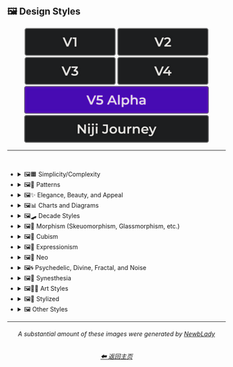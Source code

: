 <h2>🖼 Design Styles</h2>

<div align="center">

[<img src="/Images/Repo_Parts/Buttons/Version_Buttons/button_version_V1_inactive.webp?raw=true" alt="MidJourney V1" height="64" />](/Pages/MJ_V1/Style_Pages/Sphere/Design_Styles.md)
[<img src="/Images/Repo_Parts/Buttons/Version_Buttons/button_version_V2_inactive.webp?raw=true" alt="MidJourney V2" height="64" />](/Pages/MJ_V2/Style_Pages/Sphere/Design_Styles.md)
[<img src="/Images/Repo_Parts/Buttons/Version_Buttons/button_version_V3_inactive.webp?raw=true" alt="MidJourney V3" height="64" />](/Pages/MJ_V3/Style_Pages/Just_The_Style/Design_Styles.md)
[<img src="/Images/Repo_Parts/Buttons/Version_Buttons/button_version_V4_inactive.webp?raw=true" alt="MidJourney V4" height="64" />](/Pages/MJ_V4/Style_Pages/Just_The_Style/Design_Styles.md)
<br>
[<img src="/Images/Repo_Parts/Buttons/Version_Buttons/button_version_V5_Alpha_active_half.webp?raw=true" alt="MidJourney V5" height="64" />](/Pages/MJ_V5/Style_Pages/Just_The_Style/Design_Styles.md)
[<img src="/Images/Repo_Parts/Buttons/Version_Buttons/button_version_niji_inactive_half.webp?raw=true" alt="Niji Journey" height="64" />](/Pages/Niji_Journey/Style_Pages/Design_Styles.md)


</div>

<hr>
<br>


- <details><summary>🖼🟧 Simplicity/Complexity</summary><p><div align="center">

	| Simple | Simplicity | Basic |
	| :-: | :-: | :-: |
	| <img src="/Images/MJ_V5/V5_Alpha_1/Midjourney_Styles/Simple.webp?raw=true" width="256" /> | <img src="/Images/MJ_V5/V5_Alpha_1/Midjourney_Styles/Simplicity.webp?raw=true" width="256" /> | <img src="/Images/MJ_V5/V5_Alpha_1/Midjourney_Styles/Basic.webp?raw=true" width="256" /> |
	
	<br>
	
	| Details | Detailed | Hyperdetailed |
	| :-: | :-: | :-: |
	| <img src="/Images/MJ_V5/V5_Alpha_1/Midjourney_Styles/Details.webp?raw=true" width="256" /> | <img src="/Images/MJ_V5/V5_Alpha_1/Midjourney_Styles/Detailed.webp?raw=true" width="256" /> | <img src="/Images/MJ_V5/V5_Alpha_1/Midjourney_Styles/Hyperdetailed.webp?raw=true" width="256" /> |

	<br>

	| Ornate |
	| :-: |
	| <img src="/Images/MJ_V5/V5_Alpha_1/Midjourney_Styles/Ornate.webp?raw=true" width="256" /> |
	
	<br>

	| Complex | Complexity | Multiplex |
	| :-: | :-: | :-: |
	| <img src="/Images/MJ_V5/V5_Alpha_1/Midjourney_Styles/Complex.webp?raw=true" width="256" /> | <img src="/Images/MJ_V5/V5_Alpha_1/Midjourney_Styles/Complexity.webp?raw=true" width="256" /> | <img src="/Images/MJ_V5/V5_Alpha_1/Midjourney_Styles/Multiplex.webp?raw=true" width="256" /> |
	
	<br>

	| Kolmogorov Complexity | Cluttered | Greeble |
    | :-: | :-: | :-: |
    | <img src="/Images/MJ_V5/V5_Alpha_1/Midjourney_Styles/Kolmogorov_Complexity.webp?raw=true" width="256" /> | <img src="/Images/MJ_V5/V5_Alpha_1/Midjourney_Styles/Cluttered.webp?raw=true" width="256" /> | <img src="/Images/MJ_V5/V5_Alpha_1/Midjourney_Styles/Greeble.webp?raw=true" width="256" /> |

    <br>

	| Chaotic | Confusing | Incoherent |
	| :-: | :-: | :-: |
	| <img src="/Images/MJ_V5/V5_Alpha_1/Midjourney_Styles/Chaotic.webp?raw=true" width="256" /> | <img src="/Images/MJ_V5/V5_Alpha_1/Midjourney_Styles/Confusing.webp?raw=true" width="256" /> | <img src="/Images/MJ_V5/V5_Alpha_1/Midjourney_Styles/Incoherent.webp?raw=true" width="256" /> |
	
	<br>

	| Intricate | Surface Detail | Intricate Surface Detail |
	| :-: | :-: | :-: |
	| <img src="/Images/MJ_V5/V5_Alpha_1/Midjourney_Styles/Intricate.webp?raw=true" width="256" /> | <img src="/Images/MJ_V5/V5_Alpha_1/Midjourney_Styles/Surface_Detail.webp?raw=true" width="256" /> | <img src="/Images/MJ_V5/V5_Alpha_1/Midjourney_Styles/Intricate_Surface_Detail.webp?raw=true" width="256" /> |
	
	<br>
	
	| Minimalist | Maximalist | Intricate Maximalism |
	| :-: | :-: | :-: |
	| <img src="/Images/MJ_V5/V5_Alpha_1/Midjourney_Styles/Minimalist.webp?raw=true" width="256" /> | <img src="/Images/MJ_V5/V5_Alpha_1/Midjourney_Styles/Maximalist.webp?raw=true" width="256" /> | <img src="/Images/MJ_V5/V5_Alpha_1/Midjourney_Styles/Intricate_Maximalism.webp?raw=true" width="256" /> |

	<br>
	
	| Flat | Flat Design | Ukiyo-e Flat Design |
	| :-: | :-: | :-: |
	| <img src="/Images/MJ_V5/V5_Alpha_1/Midjourney_Styles/Flat.webp?raw=true" width="256" /> | <img src="/Images/MJ_V5/V5_Alpha_1/Midjourney_Styles/Flat_Design.webp?raw=true" width="256" /> | <img src="/Images/MJ_V5/V5_Alpha_1/Midjourney_Styles/Ukiyo-e_Flat_Design.webp?raw=true" width="256" /> |

	<br>
	
	| Isotype |
	| :-: |
	| <img src="/Images/MJ_V5/V5_Alpha_1/Midjourney_Styles/Isotype.webp?raw=true" width="256" /> |

	<br>
	
	| Flat Shading |
	| :-: |
	| <img src="/Images/MJ_V5/V5_Alpha_1/Midjourney_Styles/Flat_Shading.webp?raw=true" width="256" /> |
	
  </div></p></details>
	
	
	
- <details><summary>🖼🎨 Patterns</summary><p><div align="center">
	
	| Patterns | Polka Dot | Pinstripe |
	| :-: | :-: | :-: |
	| <img src="/Images/MJ_V5/V5_Alpha_1/Midjourney_Styles/Patterns.webp?raw=true" width="256" /> | <img src="/Images/MJ_V5/V5_Alpha_1/Midjourney_Styles/Polka_Dot.webp?raw=true" width="256" /> | <img src="/Images/MJ_V5/V5_Alpha_1/Midjourney_Styles/Pinstripe.webp?raw=true" width="256" /> |
	
	<br>
	
	| Grid | Axis Lines | Checkerboard |
	| :-: | :-: | :-: |
	| <img src="/Images/MJ_V5/V5_Alpha_1/Midjourney_Styles/Grid.webp?raw=true" width="256" /> | <img src="/Images/MJ_V5/V5_Alpha_1/Midjourney_Styles/Axis_Lines.webp?raw=true" width="256" /> | <img src="/Images/MJ_V5/V5_Alpha_1/Midjourney_Styles/Checkerboard.webp?raw=true" width="256" /> |

	<br>

	| Halftone |
	| :-: |
	| <img src="/Images/MJ_V5/V5_Alpha_1/Midjourney_Styles/Halftone.webp?raw=true" width="256" /> |

	<br>
	
	| Camouflage | Damask Patterns | Memphis Pattern |
	| :-: | :-: | :-: |
	| <img src="/Images/MJ_V5/V5_Alpha_1/Midjourney_Styles/Camouflage.webp?raw=true" width="256" /> | <img src="/Images/MJ_V5/V5_Alpha_1/Midjourney_Styles/Damask_Patterns.webp?raw=true" width="256" /> | <img src="/Images/MJ_V5/V5_Alpha_1/Midjourney_Styles/Memphis_Pattern.webp?raw=true" width="256" /> |
	
	<br>
	
	| Parametric Patterns | Diffraction Patterns | Voronoi |
	| :-: | :-: | :-: |
	| <img src="/Images/MJ_V5/V5_Alpha_1/Midjourney_Styles/Parametric_Patterns.webp?raw=true" width="256" /> | <img src="/Images/MJ_V5/V5_Alpha_1/Midjourney_Styles/Diffraction_Patterns.webp?raw=true" width="256" /> | <img src="/Images/MJ_V5/V5_Alpha_1/Midjourney_Styles/Voronoi.webp?raw=true" width="256" /> |
	
	<br>
	
	| Zebra Pattern | Tiger Pattern | Cow Pattern |
	| :-: | :-: | :-: |
	| <img src="/Images/MJ_V5/V5_Alpha_1/Midjourney_Styles/Zebra_Pattern.webp?raw=true" width="256" /> | <img src="/Images/MJ_V5/V5_Alpha_1/Midjourney_Styles/Tiger_Pattern.webp?raw=true" width="256" /> | <img src="/Images/MJ_V5/V5_Alpha_1/Midjourney_Styles/Cow_Pattern.webp?raw=true" width="256" /> |

	<br>

	| Rorschach |
	| :-: |
	| <img src="/Images/MJ_V5/V5_Alpha_1/Midjourney_Styles/Rorschach.webp?raw=true" width="256" /> |

	<br>
	
	| Girih | Girih Patterns | Guilloché Patterns |
	| :-: | :-: | :-: |
	| <img src="/Images/MJ_V5/V5_Alpha_1/Midjourney_Styles/Girih.webp?raw=true" width="256" /> | <img src="/Images/MJ_V5/V5_Alpha_1/Midjourney_Styles/Girih_Patterns.webp?raw=true" width="256" /> | <img src="/Images/MJ_V5/V5_Alpha_1/Midjourney_Styles/Guilloche_Patterns.webp?raw=true" width="256" /> |
	
	<br>
	
	| Zellij Patterns |
	| :-: |
	| <img src="/Images/MJ_V5/V5_Alpha_1/Midjourney_Styles/Zellij_Patterns.webp?raw=true" width="256" /> |
	
	<br>
	
	| Celtic Maze |
	| :-: |
	| <img src="/Images/MJ_V5/V5_Alpha_1/Midjourney_Styles/Celtic_Maze.webp?raw=true" width="256" /> |

  </div></p></details>



- <details><summary>🖼✨ Elegance, Beauty, and Appeal</summary><p><div align="center">

	| Elegant | Elegance |
	| :-: | :-: |
	| <img src="/Images/MJ_V5/V5_Alpha_1/Midjourney_Styles/Elegant.webp?raw=true" width="256" /> | <img src="/Images/MJ_V5/V5_Alpha_1/Midjourney_Styles/Elegance.webp?raw=true" width="256" /> |

	<br>

	| Beauty | Beautiful |
	| :-: | :-: |
	| <img src="/Images/MJ_V5/V5_Alpha_1/Midjourney_Styles/Beauty.webp?raw=true" width="256" /> | <img src="/Images/MJ_V5/V5_Alpha_1/Midjourney_Styles/Beautiful.webp?raw=true" width="256" /> |

	<br>

	| Appeal | Appealing | Marvelous |
	| :-: | :-: | :-: |
	| <img src="/Images/MJ_V5/V5_Alpha_1/Midjourney_Styles/Appeal.webp?raw=true" width="256" /> | <img src="/Images/MJ_V5/V5_Alpha_1/Midjourney_Styles/Appealing.webp?raw=true" width="256" /> | <img src="/Images/MJ_V5/V5_Alpha_1/Midjourney_Styles/Marvelous.webp?raw=true" width="256" /> |
	
	<br>

	| Luxury | Luxurious | Luxe |
	| :-: | :-: | :-: |
	| <img src="/Images/MJ_V5/V5_Alpha_1/Midjourney_Styles/Luxury.webp?raw=true" width="256" /> | <img src="/Images/MJ_V5/V5_Alpha_1/Midjourney_Styles/Luxurious.webp?raw=true" width="256" /> | <img src="/Images/MJ_V5/V5_Alpha_1/Midjourney_Styles/Luxe.webp?raw=true" width="256" /> |
	
	<br>
	
	| Low-Quality | Medium-Quality |
	| :-: | :-: |
	| <img src="/Images/MJ_V5/V5_Alpha_1/Midjourney_Styles/Low-Quality.webp?raw=true" width="256" /> | <img src="/Images/MJ_V5/V5_Alpha_1/Midjourney_Styles/Medium-Quality.webp?raw=true" width="256" /> |
	
	<br>
	
	| High-Quality | Ultra-Quality | Ultra Quality |
	| :-: | :-: | :-: |
	| <img src="/Images/MJ_V5/V5_Alpha_1/Midjourney_Styles/High-Quality.webp?raw=true" width="256" /> | <img src="/Images/MJ_V5/V5_Alpha_1/Midjourney_Styles/Ultra-Quality.webp?raw=true" width="256" /> | <img src="/Images/MJ_V5/V5_Alpha_1/Midjourney_Styles/Ultra_Quality.webp?raw=true" width="256" /> |

	<br>

	| Perfection |
	| :-: |
	| <img src="/Images/MJ_V5/V5_Alpha_1/Midjourney_Styles/Perfection.webp?raw=true" width="256" /> |

  </div></p></details>



- <details><summary>🖼📊 Charts and Diagrams</summary><p><div align="center">

	| Chart | Graph | Diagram |
	| :-: | :-: | :-: |
	| <img src="/Images/MJ_V5/V5_Alpha_1/Midjourney_Styles/Chart.webp?raw=true" width="256" /> | <img src="/Images/MJ_V5/V5_Alpha_1/Midjourney_Styles/Graph.webp?raw=true" width="256" /> | <img src="/Images/MJ_V5/V5_Alpha_1/Midjourney_Styles/Diagram.webp?raw=true" width="256" /> |
	
	<br>
	
	| Ideogram | Pictogram | Phase-Space |
	| :-: | :-: | :-: |
	| <img src="/Images/MJ_V5/V5_Alpha_1/Midjourney_Styles/Ideogram.webp?raw=true" width="256" /> | <img src="/Images/MJ_V5/V5_Alpha_1/Midjourney_Styles/Pictogram.webp?raw=true" width="256" /> | <img src="/Images/MJ_V5/V5_Alpha_1/Midjourney_Styles/Phase-Space.webp?raw=true" width="256" /> |
	
	<br>
	
	| Feynman Diagram | Map | Schematic |
	| :-: | :-: | :-: |
	| <img src="/Images/MJ_V5/V5_Alpha_1/Midjourney_Styles/Feynman_Diagram.webp?raw=true" width="256" /> | <img src="/Images/MJ_V5/V5_Alpha_1/Midjourney_Styles/Map.webp?raw=true" width="256" /> | <img src="/Images/MJ_V5/V5_Alpha_1/Midjourney_Styles/Schematic.webp?raw=true" width="256" /> |

	<br>
	
	| Exploded-View Diagram | Circuit Diagram |
	| :-: | :-: |
	| <img src="/Images/MJ_V5/V5_Alpha_1/Midjourney_Styles/Exploded-View_Diagram.webp?raw=true" width="256" /> | <img src="/Images/MJ_V5/V5_Alpha_1/Midjourney_Styles/Circuit_Diagram.webp?raw=true" width="256" /> |
	
	<br>
	
	| Heatmap |
	| :-: |
	| <img src="/Images/MJ_V5/V5_Alpha_1/Midjourney_Styles/Heatmap.webp?raw=true" width="256" /> |

  </div></p></details>



- <details><summary>🖼🛹 Decade Styles</summary><p><div align="center">

	| 20s | 20s Pattern | 1920s Decor |
	| :-: | :-: | :-: |
	| <img src="/Images/MJ_V5/V5_Alpha_1/Midjourney_Styles/20s.webp?raw=true" width="256" /> | <img src="/Images/MJ_V5/V5_Alpha_1/Midjourney_Styles/20s_Pattern.webp?raw=true" width="256" /> | <img src="/Images/MJ_V5/V5_Alpha_1/Midjourney_Styles/1920s_Decor.webp?raw=true" width="256" /> |
	
	<br>
	
	| 30s | 30s Pattern | 1930s Decor |
	| :-: | :-: | :-: |
	| <img src="/Images/MJ_V5/V5_Alpha_1/Midjourney_Styles/30s.webp?raw=true" width="256" /> | <img src="/Images/MJ_V5/V5_Alpha_1/Midjourney_Styles/30s_Pattern.webp?raw=true" width="256" /> | <img src="/Images/MJ_V5/V5_Alpha_1/Midjourney_Styles/1930s_Decor.webp?raw=true" width="256" /> |
	
	<br>
	
	| 40s | 40s Pattern | 1940s Decor |
	| :-: | :-: | :-: |
	| <img src="/Images/MJ_V5/V5_Alpha_1/Midjourney_Styles/40s.webp?raw=true" width="256" /> | <img src="/Images/MJ_V5/V5_Alpha_1/Midjourney_Styles/40s_Pattern.webp?raw=true" width="256" /> | <img src="/Images/MJ_V5/V5_Alpha_1/Midjourney_Styles/1940s_Decor.webp?raw=true" width="256" /> |
	
	<br>

	| 50s | 50s Pattern | 1950s Decor |
	| :-: | :-: | :-: |
	| <img src="/Images/MJ_V5/V5_Alpha_1/Midjourney_Styles/50s.webp?raw=true" width="256" /> | <img src="/Images/MJ_V5/V5_Alpha_1/Midjourney_Styles/50s_Pattern.webp?raw=true" width="256" /> | <img src="/Images/MJ_V5/V5_Alpha_1/Midjourney_Styles/1950s_Decor.webp?raw=true" width="256" /> |
	
	<br>
	
	| 60s | 60s Pattern | 1960s Decor |
	| :-: | :-: | :-: |
	| <img src="/Images/MJ_V5/V5_Alpha_1/Midjourney_Styles/60s.webp?raw=true" width="256" /> | <img src="/Images/MJ_V5/V5_Alpha_1/Midjourney_Styles/60s_Pattern.webp?raw=true" width="256" /> | <img src="/Images/MJ_V5/V5_Alpha_1/Midjourney_Styles/1960s_Decor.webp?raw=true" width="256" /> |
	
	<br>
	
	| 70s | 70s Pattern | 1970s Decor |
	| :-: | :-: | :-: |
	| <img src="/Images/MJ_V5/V5_Alpha_1/Midjourney_Styles/70s.webp?raw=true" width="256" /> | <img src="/Images/MJ_V5/V5_Alpha_1/Midjourney_Styles/70s_Pattern.webp?raw=true" width="256" /> | <img src="/Images/MJ_V5/V5_Alpha_1/Midjourney_Styles/1970s_Decor.webp?raw=true" width="256" /> |
	
	<br>

	| 80s | 80s Pattern | 1980s Decor |
	| :-: | :-: | :-: |
	| <img src="/Images/MJ_V5/V5_Alpha_1/Midjourney_Styles/80s.webp?raw=true" width="256" /> | <img src="/Images/MJ_V5/V5_Alpha_1/Midjourney_Styles/80s_Pattern.webp?raw=true" width="256" /> | <img src="/Images/MJ_V5/V5_Alpha_1/Midjourney_Styles/1980s_Decor.webp?raw=true" width="256" /> |
	
	<br>
	
	| 90s | 90s Pattern | 1990s Decor |
	| :-: | :-: | :-: |
	| <img src="/Images/MJ_V5/V5_Alpha_1/Midjourney_Styles/90s.webp?raw=true" width="256" /> | <img src="/Images/MJ_V5/V5_Alpha_1/Midjourney_Styles/90s_Pattern.webp?raw=true" width="256" /> | <img src="/Images/MJ_V5/V5_Alpha_1/Midjourney_Styles/1990s_Decor.webp?raw=true" width="256" /> |
	
	<br>
	
	| Y2K Design | Y2K Pattern |
	| :-: | :-: |
	| <img src="/Images/MJ_V5/V5_Alpha_1/Midjourney_Styles/Y2K_Design.webp?raw=true" width="256" /> | <img src="/Images/MJ_V5/V5_Alpha_1/Midjourney_Styles/Y2K_Pattern.webp?raw=true" width="256" /> |
	
	<br>

	| 2000s Pattern | 2000s Decor |
	| :-: | :-: |
	| <img src="/Images/MJ_V5/V5_Alpha_1/Midjourney_Styles/2000s_Pattern.webp?raw=true" width="256" /> | <img src="/Images/MJ_V5/V5_Alpha_1/Midjourney_Styles/2000s_Decor.webp?raw=true" width="256" /> |

	<br>

	| 2010s Decor | 2020s Decor |
	| :-: | :-: |
	| <img src="/Images/MJ_V5/V5_Alpha_1/Midjourney_Styles/2010s_Decor.webp?raw=true" width="256" /> | <img src="/Images/MJ_V5/V5_Alpha_1/Midjourney_Styles/2020s_Decor.webp?raw=true" width="256" /> |

	<br>

	| 1100s | 1200s | 1300s |
	| :-: | :-: | :-: |
	| <img src="/Images/MJ_V5/V5_Alpha_1/Midjourney_Styles/1100s.webp?raw=true" width="256" /> | <img src="/Images/MJ_V5/V5_Alpha_1/Midjourney_Styles/1200s.webp?raw=true" width="256" /> | <img src="/Images/MJ_V5/V5_Alpha_1/Midjourney_Styles/1300s.webp?raw=true" width="256" /> |
	
	<br>
	
	| 1400s | 1500s | 1600s |
	| :-: | :-: | :-: |
	| <img src="/Images/MJ_V5/V5_Alpha_1/Midjourney_Styles/1400s.webp?raw=true" width="256" /> | <img src="/Images/MJ_V5/V5_Alpha_1/Midjourney_Styles/1500s.webp?raw=true" width="256" /> | <img src="/Images/MJ_V5/V5_Alpha_1/Midjourney_Styles/1600s.webp?raw=true" width="256" /> |
	
	<br>
	
	| 1700s | 1800s | 1900s |
	| :-: | :-: | :-: |
	| <img src="/Images/MJ_V5/V5_Alpha_1/Midjourney_Styles/1700s.webp?raw=true" width="256" /> | <img src="/Images/MJ_V5/V5_Alpha_1/Midjourney_Styles/1800s.webp?raw=true" width="256" /> | <img src="/Images/MJ_V5/V5_Alpha_1/Midjourney_Styles/1900s.webp?raw=true" width="256" /> |
	
	<br>
	
	| 1950s | 1960s | 1970s |
	| :-: | :-: | :-: |
	| <img src="/Images/MJ_V5/V5_Alpha_1/Midjourney_Styles/1950s.webp?raw=true" width="256" /> | <img src="/Images/MJ_V5/V5_Alpha_1/Midjourney_Styles/1960s.webp?raw=true" width="256" /> | <img src="/Images/MJ_V5/V5_Alpha_1/Midjourney_Styles/1970s.webp?raw=true" width="256" /> |
	
	<br>
	
	| 1980s | 1990s | 2000s |
	| :-: | :-: | :-: |
	| <img src="/Images/MJ_V5/V5_Alpha_1/Midjourney_Styles/1980s.webp?raw=true" width="256" /> | <img src="/Images/MJ_V5/V5_Alpha_1/Midjourney_Styles/1990s.webp?raw=true" width="256" /> | <img src="/Images/MJ_V5/V5_Alpha_1/Midjourney_Styles/2000s.webp?raw=true" width="256" /> |
	
	<br>
	
	| 2010s | 2020s | 3000s |
	| :-: | :-: | :-: |
	| <img src="/Images/MJ_V5/V5_Alpha_1/Midjourney_Styles/2010s.webp?raw=true" width="256" /> | <img src="/Images/MJ_V5/V5_Alpha_1/Midjourney_Styles/2020s.webp?raw=true" width="256" /> | <img src="/Images/MJ_V5/V5_Alpha_1/Midjourney_Styles/3000s.webp?raw=true" width="256" /> |
	
	<br>
	
	| 4000s | 5000s |
	| :-: | :-: |
	| <img src="/Images/MJ_V5/V5_Alpha_1/Midjourney_Styles/4000s.webp?raw=true" width="256" /> | <img src="/Images/MJ_V5/V5_Alpha_1/Midjourney_Styles/5000s.webp?raw=true" width="256" /> |

  </div></p></details>



- <details><summary>🖼🎰 Morphism (Skeuomorphism, Glassmorphism, etc.)</summary><p><div align="center">

	| Morphism |
	| :-: |
	| <img src="/Images/MJ_V5/V5_Alpha_1/Midjourney_Styles/Morphism.webp?raw=true" width="256" /> |
	
	<br>

	| Skeuomorphism | Neumorphism |
	| :-: | :-: |
	| <img src="/Images/MJ_V5/V5_Alpha_1/Midjourney_Styles/Skeuomorphism.webp?raw=true" width="256" /> | <img src="/Images/MJ_V5/V5_Alpha_1/Midjourney_Styles/Neumorphism.webp?raw=true" width="256" /> |
	
	<br>
	
	| Neomorphism |
	| :-: |
	| <img src="/Images/MJ_V5/V5_Alpha_1/Midjourney_Styles/Neomorphism.webp?raw=true" width="256" /> |

	<br>
	
	| Glassmorphism | Claymorphism |
	| :-: | :-: |
	| <img src="/Images/MJ_V5/V5_Alpha_1/Midjourney_Styles/Glassmorphism.webp?raw=true" width="256" /> | <img src="/Images/MJ_V5/V5_Alpha_1/Midjourney_Styles/Claymorphism.webp?raw=true" width="256" /> |

  </div></p></details>



- <details><summary>🖼🧊 Cubism</summary><p><div align="center">

	| Cubism | Synthetic Cubism | Mechanistic Cubism |
	| :-: | :-: | :-: |
	| <img src="/Images/MJ_V5/V5_Alpha_1/Midjourney_Styles/Cubism.webp?raw=true" width="256" /> | <img src="/Images/MJ_V5/V5_Alpha_1/Midjourney_Styles/Synthetic_Cubism.webp?raw=true" width="256" /> | <img src="/Images/MJ_V5/V5_Alpha_1/Midjourney_Styles/Mechanistic_Cubism.webp?raw=true" width="256" /> |
	
	<br>
	
	| Proto-Cubism | Cubo-Futurism |
	| :-: | :-: |
	| <img src="/Images/MJ_V5/V5_Alpha_1/Midjourney_Styles/Proto-Cubism.webp?raw=true" width="256" /> | <img src="/Images/MJ_V5/V5_Alpha_1/Midjourney_Styles/Cubo-Futurism.webp?raw=true" width="256" /> |

  </div></p></details>



- <details><summary>🖼🦋 Expressionism</summary><p><div align="center">

	| Expressionism | Cubo-Expressionism |
	| :-: | :-: |
	| <img src="/Images/MJ_V5/V5_Alpha_1/Midjourney_Styles/Expressionism.webp?raw=true" width="256" /> | <img src="/Images/MJ_V5/V5_Alpha_1/Midjourney_Styles/Cubo-Expressionism.webp?raw=true" width="256" /> |
	
	<br>
	
	| Abstract Expressionism |
	| :-: |
	| <img src="/Images/MJ_V5/V5_Alpha_1/Midjourney_Styles/Abstract_Expressionism.webp?raw=true" width="256" /> |

  </div></p></details>



- <details><summary>🖼🔮 Neo</summary><p><div align="center">

	| Neo |
	| :-: |
	| <img src="/Images/MJ_V5/V5_Alpha_1/Midjourney_Styles/Neo.webp?raw=true" width="256" /> |
	
	<br>

	| Neo-Baroque | Neo-Byzantine | Neo-Rococo |
	| :-: | :-: | :-: |
	| <img src="/Images/MJ_V5/V5_Alpha_1/Midjourney_Styles/Neo-Baroque.webp?raw=true" width="256" /> | <img src="/Images/MJ_V5/V5_Alpha_1/Midjourney_Styles/Neo-Byzantine.webp?raw=true" width="256" /> | <img src="/Images/MJ_V5/V5_Alpha_1/Midjourney_Styles/Neo-Rococo.webp?raw=true" width="256" /> |

	<br>

	| Neoclassicism | Neoplasticism |
	| :-: | :-: |
	| <img src="/Images/MJ_V5/V5_Alpha_1/Midjourney_Styles/Neoclassicism.webp?raw=true" width="256" /> | <img src="/Images/MJ_V5/V5_Alpha_1/Midjourney_Styles/Neoplasticism.webp?raw=true" width="256" /> |

	<br>
	
	| Neo-Dada | Neo-Futurism | NeoSon |
	| :-: | :-: | :-: |
	| <img src="/Images/MJ_V5/V5_Alpha_1/Midjourney_Styles/Neo-Dada.webp?raw=true" width="256" /> | <img src="/Images/MJ_V5/V5_Alpha_1/Midjourney_Styles/Neo-Futurism.webp?raw=true" width="256" /> | <img src="/Images/MJ_V5/V5_Alpha_1/Midjourney_Styles/NeoSon.webp?raw=true" width="256" /> |
	
	<br>
	
	| Neo-Tokyo | Neo-Concretism | Neo-Impressionism |
	| :-: | :-: | :-: |
	| <img src="/Images/MJ_V5/V5_Alpha_1/Midjourney_Styles/Neo-Tokyo.webp?raw=true" width="256" /> | <img src="/Images/MJ_V5/V5_Alpha_1/Midjourney_Styles/Neo-Concretism.webp?raw=true" width="256" /> | <img src="/Images/MJ_V5/V5_Alpha_1/Midjourney_Styles/Neo-Impressionism.webp?raw=true" width="256" /> |

  </div></p></details>



- <details><summary>🖼🌀 Psychedelic, Divine, Fractal, and Noise</summary><p><div align="center">

	| Psychedelic | Psychedelia | Psychedelica |
	| :-: | :-: | :-: |
	| <img src="/Images/MJ_V5/V5_Alpha_1/Midjourney_Styles/Psychedelic.webp?raw=true" width="256" /> | <img src="/Images/MJ_V5/V5_Alpha_1/Midjourney_Styles/Psychedelia.webp?raw=true" width="256" /> | <img src="/Images/MJ_V5/V5_Alpha_1/Midjourney_Styles/Psychedelica.webp?raw=true" width="256" /> |

	<br>

	| Psychedelic Design | Trippy | Hallucination |
	| :-: | :-: | :-: |
	| <img src="/Images/MJ_V5/V5_Alpha_1/Midjourney_Styles/Psychedelic_Design.webp?raw=true" width="256" /> | <img src="/Images/MJ_V5/V5_Alpha_1/Midjourney_Styles/Trippy.webp?raw=true" width="256" /> | <img src="/Images/MJ_V5/V5_Alpha_1/Midjourney_Styles/Hallucination.webp?raw=true" width="256" /> |

	<br>

	| Acidwave |
	| :-: |
	| <img src="/Images/MJ_V5/V5_Alpha_1/Midjourney_Styles/Acidwave.webp?raw=true" width="256" /> |

	<br>

	| LSD | DMT |
	| :-: | :-: |
	| <img src="/Images/MJ_V5/V5_Alpha_1/Midjourney_Styles/LSD.webp?raw=true" width="256" /> | <img src="/Images/MJ_V5/V5_Alpha_1/Midjourney_Styles/DMT.webp?raw=true" width="256" /> |

	<br>
	
	| Lysergic | Tryptamine | Mescaline |
	| :-: | :-: | :-: |
	| <img src="/Images/MJ_V5/V5_Alpha_1/Midjourney_Styles/Lysergic.webp?raw=true" width="256" /> | <img src="/Images/MJ_V5/V5_Alpha_1/Midjourney_Styles/Tryptamine.webp?raw=true" width="256" /> | <img src="/Images/MJ_V5/V5_Alpha_1/Midjourney_Styles/Mescaline.webp?raw=true" width="256" /> |

	<br>
	
	| Kaleidoscope | Teleidoscope |
	| :-: | :-: |
	| <img src="/Images/MJ_V5/V5_Alpha_1/Midjourney_Styles/Kaleidoscope.webp?raw=true" width="256" /> | <img src="/Images/MJ_V5/V5_Alpha_1/Midjourney_Styles/Teleidoscope.webp?raw=true" width="256" /> |
	
	<br>

	| Spirograph | Mandala |
	| :-: | :-: |
	| <img src="/Images/MJ_V5/V5_Alpha_1/Midjourney_Styles/Spirograph.webp?raw=true" width="256" /> | <img src="/Images/MJ_V5/V5_Alpha_1/Midjourney_Styles/Mandala.webp?raw=true" width="256" /> |

	<br>

	| Hippie | Hyperbolic |
	| :-: | :-: |
	| <img src="/Images/MJ_V5/V5_Alpha_1/Midjourney_Styles/Hippie.webp?raw=true" width="256" /> | <img src="/Images/MJ_V5/V5_Alpha_1/Midjourney_Styles/Hyperbolic.webp?raw=true" width="256" /> |

	<br>

	| Flower of Life | Sacred Geometry |
	| :-: | :-: |
	| <img src="/Images/MJ_V5/V5_Alpha_1/Midjourney_Styles/Flower_of_Life.webp?raw=true" width="256" /> | <img src="/Images/MJ_V5/V5_Alpha_1/Midjourney_Styles/Sacred_Geometry.webp?raw=true" width="256" /> |

	<br>

	| Chakra | Aura | Quantum |
	| :-: | :-: | :-: |
	| <img src="/Images/MJ_V5/V5_Alpha_1/Midjourney_Styles/Chakra.webp?raw=true" width="256" /> | <img src="/Images/MJ_V5/V5_Alpha_1/Midjourney_Styles/Aura.webp?raw=true" width="256" /> | <img src="/Images/MJ_V5/V5_Alpha_1/Midjourney_Styles/Quantum.webp?raw=true" width="256" /> |
	
	<br>

	| Divine | Ineffable | Sacred |
	| :-: | :-: | :-: |
	| <img src="/Images/MJ_V5/V5_Alpha_1/Midjourney_Styles/Divine.webp?raw=true" width="256" /> | <img src="/Images/MJ_V5/V5_Alpha_1/Midjourney_Styles/Ineffable.webp?raw=true" width="256" /> | <img src="/Images/MJ_V5/V5_Alpha_1/Midjourney_Styles/Sacred.webp?raw=true" width="256" /> |
	
	<br>

	| Transcendent | Transcendental | Astral |
	| :-: | :-: | :-: |
	| <img src="/Images/MJ_V5/V5_Alpha_1/Midjourney_Styles/Transcendent.webp?raw=true" width="256" /> | <img src="/Images/MJ_V5/V5_Alpha_1/Midjourney_Styles/Transcendental.webp?raw=true" width="256" /> | <img src="/Images/MJ_V5/V5_Alpha_1/Midjourney_Styles/Astral.webp?raw=true" width="256" /> |

	<br>

	| Soul | Karma |
	| :-: | :-: |
	| <img src="/Images/MJ_V5/V5_Alpha_1/Midjourney_Styles/Soul.webp?raw=true" width="256" /> | <img src="/Images/MJ_V5/V5_Alpha_1/Midjourney_Styles/Karma.webp?raw=true" width="256" /> |

	<br>
	
	| Fractal | Fractal Art | Fractal Environment |
	| :-: | :-: | :-: |
	| <img src="/Images/MJ_V5/V5_Alpha_1/Midjourney_Styles/Fractal.webp?raw=true" width="256" /> | <img src="/Images/MJ_V5/V5_Alpha_1/Midjourney_Styles/Fractal_Art.webp?raw=true" width="256" /> | <img src="/Images/MJ_V5/V5_Alpha_1/Midjourney_Styles/Fractal_Environment.webp?raw=true" width="256" /> |
	
	<br>

	| Mandelbrot | Multibrot |
	| :-: | :-: |
	| <img src="/Images/MJ_V5/V5_Alpha_1/Midjourney_Styles/Mandelbrot.webp?raw=true" width="256" /> | <img src="/Images/MJ_V5/V5_Alpha_1/Midjourney_Styles/Multibrot.webp?raw=true" width="256" /> |
	
	<br>

	| Mandelbox | Mandelbulb |
	| :-: | :-: |
	| <img src="/Images/MJ_V5/V5_Alpha_1/Midjourney_Styles/Mandelbox.webp?raw=true" width="256" /> | <img src="/Images/MJ_V5/V5_Alpha_1/Midjourney_Styles/Mandelbulb.webp?raw=true" width="256" /> |
	
	<br>
	
	| Julia-Set | Lyapunov-Fractal | Burning-Ship-Fractal |
	| :-: | :-: | :-: |
	| <img src="/Images/MJ_V5/V5_Alpha_1/Midjourney_Styles/Julia-Set.webp?raw=true" width="256" /> | <img src="/Images/MJ_V5/V5_Alpha_1/Midjourney_Styles/Lyapunov-Fractal.webp?raw=true" width="256" /> | <img src="/Images/MJ_V5/V5_Alpha_1/Midjourney_Styles/Burning-Ship-Fractal.webp?raw=true" width="256" /> |

	<br>
	
	| Newton Fractal | Newton-Fractal |
	| :-: | :-: |
	| <img src="/Images/MJ_V5/V5_Alpha_1/Midjourney_Styles/Newton_Fractal.webp?raw=true" width="256" /> | <img src="/Images/MJ_V5/V5_Alpha_1/Midjourney_Styles/Newton-Fractal.webp?raw=true" width="256" /> |
	
	<br>
	
	| Noisy | Noise | White Noise |
	| :-: | :-: | :-: |
	| <img src="/Images/MJ_V5/V5_Alpha_1/Midjourney_Styles/Noisy.webp?raw=true" width="256" /> | <img src="/Images/MJ_V5/V5_Alpha_1/Midjourney_Styles/Noise.webp?raw=true" width="256" /> | <img src="/Images/MJ_V5/V5_Alpha_1/Midjourney_Styles/White_Noise.webp?raw=true" width="256" /> |
	
	<br>
	
	| Cell Noise | Perlin Noise | Simplex Noise |
	| :-: | :-: | :-: |
	| <img src="/Images/MJ_V5/V5_Alpha_1/Midjourney_Styles/Cell_Noise.webp?raw=true" width="256" /> | <img src="/Images/MJ_V5/V5_Alpha_1/Midjourney_Styles/Perlin_Noise.webp?raw=true" width="256" /> | <img src="/Images/MJ_V5/V5_Alpha_1/Midjourney_Styles/Simplex_Noise.webp?raw=true" width="256" /> |

  </div></p></details>


- <details><summary>🖼🌈 Synesthesia</summary><p><div align="center">

	| Synesthesia | Synesthetic |
	| :-: | :-: |
	| <img src="/Images/MJ_V5/V5_Alpha_1/Midjourney_Styles/Synesthesia.webp?raw=true" width="256" /> | <img src="/Images/MJ_V5/V5_Alpha_1/Midjourney_Styles/Synesthetic.webp?raw=true" width="256" /> |
	
	<br>
	
	| Chromesthesia | Music-Color Synesthesia | Musical-Color Synesthesia |
	| :-: | :-: | :-: |
	| <img src="/Images/MJ_V5/V5_Alpha_1/Midjourney_Styles/Chromesthesia.webp?raw=true" width="256" /> | <img src="/Images/MJ_V5/V5_Alpha_1/Midjourney_Styles/Music-Color_Synesthesia.webp?raw=true" width="256" /> | <img src="/Images/MJ_V5/V5_Alpha_1/Midjourney_Styles/Musical-Color_Synesthesia.webp?raw=true" width="256" /> |
	
	<br>
	
	| Music-Vision Synesthesia | Musical-Texture Synesthesia | Chords-Color Synesthesia |
	| :-: | :-: | :-: |
	| <img src="/Images/MJ_V5/V5_Alpha_1/Midjourney_Styles/Music-Vision_Synesthesia.webp?raw=true" width="256" /> | <img src="/Images/MJ_V5/V5_Alpha_1/Midjourney_Styles/Musical-Texture_Synesthesia.webp?raw=true" width="256" /> | <img src="/Images/MJ_V5/V5_Alpha_1/Midjourney_Styles/Chords-Color_Synesthesia.webp?raw=true" width="256" /> |
	
	<br>
	
	| Musical-Spatial Synesthesia | Music-Number Synesthesia | Music-Temperature Synesthesia |
	| :-: | :-: | :-: |
	| <img src="/Images/MJ_V5/V5_Alpha_1/Midjourney_Styles/Musical-Spatial_Synesthesia.webp?raw=true" width="256" /> | <img src="/Images/MJ_V5/V5_Alpha_1/Midjourney_Styles/Music-Number_Synesthesia.webp?raw=true" width="256" /> | <img src="/Images/MJ_V5/V5_Alpha_1/Midjourney_Styles/Music-Temperature_Synesthesia.webp?raw=true" width="256" /> |
	
	<br>
	
	| Music-Smell Synesthesia | Music-Taste Synesthesia |
	| :-: | :-: |
	| <img src="/Images/MJ_V5/V5_Alpha_1/Midjourney_Styles/Music-Smell_Synesthesia.webp?raw=true" width="256" /> | <img src="/Images/MJ_V5/V5_Alpha_1/Midjourney_Styles/Music-Taste_Synesthesia.webp?raw=true" width="256" /> |
	
	<br>
	
	| Auditory-Visual Synesthesia | Auditory-Tactile Synesthesia | Auditory-Gustatory Synesthesia |
	| :-: | :-: | :-: |
	| <img src="/Images/MJ_V5/V5_Alpha_1/Midjourney_Styles/Auditory-Visual_Synesthesia.webp?raw=true" width="256" /> | <img src="/Images/MJ_V5/V5_Alpha_1/Midjourney_Styles/Auditory-Tactile_Synesthesia.webp?raw=true" width="256" /> | <img src="/Images/MJ_V5/V5_Alpha_1/Midjourney_Styles/Auditory-Gustatory_Synesthesia.webp?raw=true" width="256" /> |
	
	<br>
	
	| Sound-Texture Synesthesia | Sound-Tactile Synesthesia | Sound-Touch Synesthesia |
	| :-: | :-: | :-: |
	| <img src="/Images/MJ_V5/V5_Alpha_1/Midjourney_Styles/Sound-Texture_Synesthesia.webp?raw=true" width="256" /> | <img src="/Images/MJ_V5/V5_Alpha_1/Midjourney_Styles/Sound-Tactile_Synesthesia.webp?raw=true" width="256" /> | <img src="/Images/MJ_V5/V5_Alpha_1/Midjourney_Styles/Sound-Touch_Synesthesia.webp?raw=true" width="256" /> |
	
	<br>
	
	| Sound-Shape Synesthesia | Sound-Number Synesthesia |
	| :-: | :-: |
	| <img src="/Images/MJ_V5/V5_Alpha_1/Midjourney_Styles/Sound-Shape_Synesthesia.webp?raw=true" width="256" /> | <img src="/Images/MJ_V5/V5_Alpha_1/Midjourney_Styles/Sound-Number_Synesthesia.webp?raw=true" width="256" /> |
	
	<br>
	
	| Sound-Kinetics Synesthesia | Sound-Temperature Synesthesia |
	| :-: | :-: |
	| <img src="/Images/MJ_V5/V5_Alpha_1/Midjourney_Styles/Sound-Kinetics_Synesthesia.webp?raw=true" width="256" /> | <img src="/Images/MJ_V5/V5_Alpha_1/Midjourney_Styles/Sound-Temperature_Synesthesia.webp?raw=true" width="256" /> |
	
	<br>
	
	| Sound-Smell Synesthesia | Sound-Taste Synesthesia |
	| :-: | :-: |
	| <img src="/Images/MJ_V5/V5_Alpha_1/Midjourney_Styles/Sound-Smell_Synesthesia.webp?raw=true" width="256" /> | <img src="/Images/MJ_V5/V5_Alpha_1/Midjourney_Styles/Sound-Taste_Synesthesia.webp?raw=true" width="256" /> |
	
	<br>
	
	| Aura Synesthesia | Personality-Color Synesthesia | Emotion-Color Synesthesia |
	| :-: | :-: | :-: |
	| <img src="/Images/MJ_V5/V5_Alpha_1/Midjourney_Styles/Aura_Synesthesia.webp?raw=true" width="256" /> | <img src="/Images/MJ_V5/V5_Alpha_1/Midjourney_Styles/Personality-Color_Synesthesia.webp?raw=true" width="256" /> | <img src="/Images/MJ_V5/V5_Alpha_1/Midjourney_Styles/Emotion-Color_Synesthesia.webp?raw=true" width="256" /> |
	
	<br>
	
	| Concepts-Color Synesthesia | Concepts-Shape Synesthesia |
	| :-: | :-: |
	| <img src="/Images/MJ_V5/V5_Alpha_1/Midjourney_Styles/Concepts-Color_Synesthesia.webp?raw=true" width="256" /> | <img src="/Images/MJ_V5/V5_Alpha_1/Midjourney_Styles/Concepts-Shape_Synesthesia.webp?raw=true" width="256" /> |
	
	<br>
	
	| Concept-Sound Synesthesia | Concept-Smell Synesthesia |
	| :-: | :-: |
	| <img src="/Images/MJ_V5/V5_Alpha_1/Midjourney_Styles/Concept-Sound_Synesthesia.webp?raw=true" width="256" /> | <img src="/Images/MJ_V5/V5_Alpha_1/Midjourney_Styles/Concept-Smell_Synesthesia.webp?raw=true" width="256" /> |
	
	<br>
	
	| Mathematical Concepts-Visual Synesthesia | Spatial-Sequence Synesthesia | Number-Form Synesthesia |
	| :-: | :-: | :-: |
	| <img src="/Images/MJ_V5/V5_Alpha_1/Midjourney_Styles/Mathematical_Concepts-Visual_Synesthesia.webp?raw=true" width="256" /> | <img src="/Images/MJ_V5/V5_Alpha_1/Midjourney_Styles/Spatial-Sequence_Synesthesia.webp?raw=true" width="256" /> | <img src="/Images/MJ_V5/V5_Alpha_1/Midjourney_Styles/Number-Form_Synesthesia.webp?raw=true" width="256" /> |
	
	<br>
	
	| Gustatory-Visual Synesthesia | Gustatory-Auditory Synesthesia | Gustatory-Tactile Synesthesia |
	| :-: | :-: | :-: |
	| <img src="/Images/MJ_V5/V5_Alpha_1/Midjourney_Styles/Gustatory-Visual_Synesthesia.webp?raw=true" width="256" /> | <img src="/Images/MJ_V5/V5_Alpha_1/Midjourney_Styles/Gustatory-Auditory_Synesthesia.webp?raw=true" width="256" /> | <img src="/Images/MJ_V5/V5_Alpha_1/Midjourney_Styles/Gustatory-Tactile_Synesthesia.webp?raw=true" width="256" /> |
	
	<br>
	
	| Olfactory-Visual Synesthesia | Kinetics-Color Synesthesia |
	| :-: | :-: |
	| <img src="/Images/MJ_V5/V5_Alpha_1/Midjourney_Styles/Olfactory-Visual_Synesthesia.webp?raw=true" width="256" /> | <img src="/Images/MJ_V5/V5_Alpha_1/Midjourney_Styles/Kinetics-Color_Synesthesia.webp?raw=true" width="256" /> |
	
	<br>
	
	| Grapheme-Shape Synesthesia | Grapheme-Texture Synesthesia | Grapheme-Image Synesthesia |
	| :-: | :-: | :-: |
	| <img src="/Images/MJ_V5/V5_Alpha_1/Midjourney_Styles/Grapheme-Shape_Synesthesia.webp?raw=true" width="256" /> | <img src="/Images/MJ_V5/V5_Alpha_1/Midjourney_Styles/Grapheme-Texture_Synesthesia.webp?raw=true" width="256" /> | <img src="/Images/MJ_V5/V5_Alpha_1/Midjourney_Styles/Grapheme-Image_Synesthesia.webp?raw=true" width="256" /> |
	
	<br>
	
	| Grapheme-Color Synesthesia | Grapheme-Sound Synesthesia | Grapheme-Temperature Synesthesia |
	| :-: | :-: | :-: |
	| <img src="/Images/MJ_V5/V5_Alpha_1/Midjourney_Styles/Grapheme-Color_Synesthesia.webp?raw=true" width="256" /> | <img src="/Images/MJ_V5/V5_Alpha_1/Midjourney_Styles/Grapheme-Sound_Synesthesia.webp?raw=true" width="256" /> | <img src="/Images/MJ_V5/V5_Alpha_1/Midjourney_Styles/Grapheme-Temperature_Synesthesia.webp?raw=true" width="256" /> |
	
	<br>
	
	| Grapheme-Smell Synesthesia | Grapheme-Taste Synesthesia |
	| :-: | :-: |
	| <img src="/Images/MJ_V5/V5_Alpha_1/Midjourney_Styles/Grapheme-Smell_Synesthesia.webp?raw=true" width="256" /> | <img src="/Images/MJ_V5/V5_Alpha_1/Midjourney_Styles/Grapheme-Taste_Synesthesia.webp?raw=true" width="256" /> |
	
	<br>
	
	| Lexeme-Olfactory Synesthesia | Lexeme-Taste Synesthesia | Lexical-Gustatory Synesthesia |
	| :-: | :-: | :-: |
	| <img src="/Images/MJ_V5/V5_Alpha_1/Midjourney_Styles/Lexeme-Olfactory_Synesthesia.webp?raw=true" width="256" /> | <img src="/Images/MJ_V5/V5_Alpha_1/Midjourney_Styles/Lexeme-Taste_Synesthesia.webp?raw=true" width="256" /> | <img src="/Images/MJ_V5/V5_Alpha_1/Midjourney_Styles/Lexical-Gustatory_Synesthesia.webp?raw=true" width="256" /> |
	
	<br>
	
	| Lexeme-Motor Synesthesia |
	| :-: |
	| <img src="/Images/MJ_V5/V5_Alpha_1/Midjourney_Styles/Lexeme-Motor_Synesthesia.webp?raw=true" width="256" /> |
	
	<br>
	
	| Lexeme-Color Synesthesia | Morpheme-Color Synesthesia | Words-Color Synesthesia |
	| :-: | :-: | :-: |
	| <img src="/Images/MJ_V5/V5_Alpha_1/Midjourney_Styles/Lexeme-Color_Synesthesia.webp?raw=true" width="256" /> | <img src="/Images/MJ_V5/V5_Alpha_1/Midjourney_Styles/Morpheme-Color_Synesthesia.webp?raw=true" width="256" /> | <img src="/Images/MJ_V5/V5_Alpha_1/Midjourney_Styles/Words-Color_Synesthesia.webp?raw=true" width="256" /> |
	
	<br>
	
	| Letter-Color Synesthesia | Letter-Shape Synesthesia |
	| :-: | :-: |
	| <img src="/Images/MJ_V5/V5_Alpha_1/Midjourney_Styles/Letter-Color_Synesthesia.webp?raw=true" width="256" /> | <img src="/Images/MJ_V5/V5_Alpha_1/Midjourney_Styles/Letter-Shape_Synesthesia.webp?raw=true" width="256" /> |
	
	<br>
	
	| Letter-Texture Synesthesia | Letter-Image Synesthesia | Letter-Personality Synesthesia |
	| :-: | :-: | :-: |
	| <img src="/Images/MJ_V5/V5_Alpha_1/Midjourney_Styles/Letter-Texture_Synesthesia.webp?raw=true" width="256" /> | <img src="/Images/MJ_V5/V5_Alpha_1/Midjourney_Styles/Letter-Image_Synesthesia.webp?raw=true" width="256" /> | <img src="/Images/MJ_V5/V5_Alpha_1/Midjourney_Styles/Letter-Personality_Synesthesia.webp?raw=true" width="256" /> |
	
	<br>
	
	| Letter-Smell Synesthesia | Letter-Taste Synesthesia |
	| :-: | :-: |
	| <img src="/Images/MJ_V5/V5_Alpha_1/Midjourney_Styles/Letter-Smell_Synesthesia.webp?raw=true" width="256" /> | <img src="/Images/MJ_V5/V5_Alpha_1/Midjourney_Styles/Letter-Taste_Synesthesia.webp?raw=true" width="256" /> |
	
	<br>
	
	| Letter-Sound Synesthesia | Letter-Spatial Location Synesthesia | Letter-Temperature Synesthesia |
	| :-: | :-: | :-: |
	| <img src="/Images/MJ_V5/V5_Alpha_1/Midjourney_Styles/Letter-Sound_Synesthesia.webp?raw=true" width="256" /> | <img src="/Images/MJ_V5/V5_Alpha_1/Midjourney_Styles/Letter-Spatial_Location_Synesthesia.webp?raw=true" width="256" /> | <img src="/Images/MJ_V5/V5_Alpha_1/Midjourney_Styles/Letter-Temperature_Synesthesia.webp?raw=true" width="256" /> |

  </div></p></details>


- <details><summary>🖼👩‍🎨 Art Styles</summary><p><div align="center">

    | Pop-Art | Warhol | Fauvism |
    | :-: | :-: | :-: |
    | <img src="/Images/MJ_V5/V5_Alpha_1/Midjourney_Styles/Pop-Art.webp?raw=true" width="256" /> | <img src="/Images/MJ_V5/V5_Alpha_1/Midjourney_Styles/Warhol.webp?raw=true" width="256" /> | <img src="/Images/MJ_V5/V5_Alpha_1/Midjourney_Styles/Fauvism.webp?raw=true" width="256" /> |

    <br>

	| Lo-fi | Hi-fi | High Fidelity |
	| :-: | :-: | :-: |
	| <img src="/Images/MJ_V5/V5_Alpha_1/Midjourney_Styles/Lo-Fi.webp?raw=true" width="256" /> | <img src="/Images/MJ_V5/V5_Alpha_1/Midjourney_Styles/Hi-Fi.webp?raw=true" width="256" /> | <img src="/Images/MJ_V5/V5_Alpha_1/Midjourney_Styles/High_Fidelity.webp?raw=true" width="256" /> |

	<br>
	
	| Biomorphic | Ornamental |
	| :-: | :-: |
	| <img src="/Images/MJ_V5/V5_Alpha_1/Midjourney_Styles/Biomorphic.webp?raw=true" width="256" /> | <img src="/Images/MJ_V5/V5_Alpha_1/Midjourney_Styles/Ornamental.webp?raw=true" width="256" /> |
	
	<br>

	| Bauhaus Style | Modernism | Composition |
	| :-: | :-: | :-: |
	| <img src="/Images/MJ_V5/V5_Alpha_1/Midjourney_Styles/Bauhaus_Style.webp?raw=true" width="256" /> | <img src="/Images/MJ_V5/V5_Alpha_1/Midjourney_Styles/Modernism.webp?raw=true" width="256" /> | <img src="/Images/MJ_V5/V5_Alpha_1/Midjourney_Styles/Composition.webp?raw=true" width="256" /> |

	<br>

	| Transautomatism | Cloisonnism | Orphism |
	| :-: | :-: | :-: |
	| <img src="/Images/MJ_V5/V5_Alpha_1/Midjourney_Styles/Transautomatism.webp?raw=true" width="256" /> | <img src="/Images/MJ_V5/V5_Alpha_1/Midjourney_Styles/Cloisonnism.webp?raw=true" width="256" /> | <img src="/Images/MJ_V5/V5_Alpha_1/Midjourney_Styles/Orphism.webp?raw=true" width="256" /> |
	
	<br>

	| Suprematism | Vorticism |
	| :-: | :-: |
	| <img src="/Images/MJ_V5/V5_Alpha_1/Midjourney_Styles/Suprematism.webp?raw=true" width="256" /> | <img src="/Images/MJ_V5/V5_Alpha_1/Midjourney_Styles/Vorticism.webp?raw=true" width="256" /> |

	<br>

	| Eccentrism | Ambiguous Art |
	| :-: | :-: |
	| <img src="/Images/MJ_V5/V5_Alpha_1/Midjourney_Styles/Eccentrism.webp?raw=true" width="256" /> | <img src="/Images/MJ_V5/V5_Alpha_1/Midjourney_Styles/Ambiguous_Art.webp?raw=true" width="256" /> |

	<br>
	
	| Rayonism | Spectralism | Luminism |
	| :-: | :-: | :-: |
	| <img src="/Images/MJ_V5/V5_Alpha_1/Midjourney_Styles/Rayonism.webp?raw=true" width="256" /> | <img src="/Images/MJ_V5/V5_Alpha_1/Midjourney_Styles/Spectralism.webp?raw=true" width="256" /> | <img src="/Images/MJ_V5/V5_Alpha_1/Midjourney_Styles/Luminism.webp?raw=true" width="256" /> |
	
	<br>

	| Muralism | Spatialism |
	| :-: | :-: |
	| <img src="/Images/MJ_V5/V5_Alpha_1/Midjourney_Styles/Muralism.webp?raw=true" width="256" /> | <img src="/Images/MJ_V5/V5_Alpha_1/Midjourney_Styles/Spatialism.webp?raw=true" width="256" /> |

	<br>

	| Precisionism | Regionalism |
	| :-: | :-: |
	| <img src="/Images/MJ_V5/V5_Alpha_1/Midjourney_Styles/Precisionism.webp?raw=true" width="256" /> | <img src="/Images/MJ_V5/V5_Alpha_1/Midjourney_Styles/Regionalism.webp?raw=true" width="256" /> |

	<br>
	
	| Classicism | Academicism |
	| :-: | :-: |
	| <img src="/Images/MJ_V5/V5_Alpha_1/Midjourney_Styles/Classicism.webp?raw=true" width="256" /> | <img src="/Images/MJ_V5/V5_Alpha_1/Midjourney_Styles/Academicism.webp?raw=true" width="256" /> |
	
	<br>

	| Miserablism | Synchronism | Romanticism |
	| :-: | :-: | :-: |
	| <img src="/Images/MJ_V5/V5_Alpha_1/Midjourney_Styles/Miserablism.webp?raw=true" width="256" /> | <img src="/Images/MJ_V5/V5_Alpha_1/Midjourney_Styles/Synchronism.webp?raw=true" width="256" /> | <img src="/Images/MJ_V5/V5_Alpha_1/Midjourney_Styles/Romanticism.webp?raw=true" width="256" /> |
	
	<br>

	| Constructivist | Constructivism |
	| :-: | :-: |
	| <img src="/Images/MJ_V5/V5_Alpha_1/Midjourney_Styles/Constructivist.webp?raw=true" width="256" /> | <img src="/Images/MJ_V5/V5_Alpha_1/Midjourney_Styles/Constructivism.webp?raw=true" width="256" /> |

	<br>
	
	| Baroque | Rococo |
	| :-: | :-: |
	| <img src="/Images/MJ_V5/V5_Alpha_1/Midjourney_Styles/Baroque.webp?raw=true" width="256" /> | <img src="/Images/MJ_V5/V5_Alpha_1/Midjourney_Styles/Rococo.webp?raw=true" width="256" /> |

	<br>

	| Pictorialism | Goth | Gothic |
	| :-: | :-: | :-: |
	| <img src="/Images/MJ_V5/V5_Alpha_1/Midjourney_Styles/Pictorialism.webp?raw=true" width="256" /> | <img src="/Images/MJ_V5/V5_Alpha_1/Midjourney_Styles/Goth.webp?raw=true" width="256" /> | <img src="/Images/MJ_V5/V5_Alpha_1/Midjourney_Styles/Gothic.webp?raw=true" width="256" /> |

	<br>

	| Tubism |
	| :-: |
	| <img src="/Images/MJ_V5/V5_Alpha_1/Midjourney_Styles/Tubism.webp?raw=true" width="256" /> |

	<br>

	| Intimism |
	| :-: |
	| <img src="/Images/MJ_V5/V5_Alpha_1/Midjourney_Styles/Intimism.webp?raw=true" width="256" /> |
	
	<br>

	| Impressionism | Dau al Set |
	| :-: | :-: |
	| <img src="/Images/MJ_V5/V5_Alpha_1/Midjourney_Styles/Impressionism.webp?raw=true" width="256" /> | <img src="/Images/MJ_V5/V5_Alpha_1/Midjourney_Styles/Dau_Al_Set.webp?raw=true" width="256" /> |

	<br>

	| Deco | Décor | Art Deco |
	| :-: | :-: | :-: |
	| <img src="/Images/MJ_V5/V5_Alpha_1/Midjourney_Styles/Deco.webp?raw=true" width="256" /> | <img src="/Images/MJ_V5/V5_Alpha_1/Midjourney_Styles/Decor%20(2).webp?raw=true" width="256" /> | <img src="/Images/MJ_V5/V5_Alpha_1/Midjourney_Styles/Art_Deco.webp?raw=true" width="256" /> |

	<br>

	| Nouveau Realisme |
	| :-: |
	| <img src="/Images/MJ_V5/V5_Alpha_1/Midjourney_Styles/Nouveau_Realisme.webp?raw=true" width="256" /> |

	<br>

	| Award Winning Art | Epic Composition | Drop Art |
	| :-: | :-: | :-: |
	| <img src="/Images/MJ_V5/V5_Alpha_1/Midjourney_Styles/Award_Winning_Art.webp?raw=true" width="256" /> | <img src="/Images/MJ_V5/V5_Alpha_1/Midjourney_Styles/Epic_Composition.webp?raw=true" width="256" /> | <img src="/Images/MJ_V5/V5_Alpha_1/Midjourney_Styles/Drop_Art.webp?raw=true" width="256" /> |

	<br>

	| Folk Art | Postcolonial Art |
	| :-: | :-: |
	| <img src="/Images/MJ_V5/V5_Alpha_1/Midjourney_Styles/Folk_Art.webp?raw=true" width="256" /> | <img src="/Images/MJ_V5/V5_Alpha_1/Midjourney_Styles/Postcolonial_Art.webp?raw=true" width="256" /> |

	<br>

	| Renaissance | Harlem-Renaissance |
	| :-: | :-: |
	| <img src="/Images/MJ_V5/V5_Alpha_1/Midjourney_Styles/Renaissance.webp?raw=true" width="256" /> | <img src="/Images/MJ_V5/V5_Alpha_1/Midjourney_Styles/Harlem-Renaissance.webp?raw=true" width="256" /> |

	<br>
	
	| Lowbrow | Figurativism |
	| :-: | :-: |
	| <img src="/Images/MJ_V5/V5_Alpha_1/Midjourney_Styles/Lowbrow.webp?raw=true" width="256" /> | <img src="/Images/MJ_V5/V5_Alpha_1/Midjourney_Styles/Figurativism.webp?raw=true" width="256" /> |

	<br>

	| Dada | Neo-Dadaism |
	| :-: | :-: |
	| <img src="/Images/MJ_V5/V5_Alpha_1/Midjourney_Styles/Dada.webp?raw=true" width="256" /> | <img src="/Images/MJ_V5/V5_Alpha_1/Midjourney_Styles/Neo-Dadaism.webp?raw=true" width="256" /> |

	<br>

	| Medievalism | New Medievalism | Vienna Secession |
	| :-: | :-: | :-: |
	| <img src="/Images/MJ_V5/V5_Alpha_1/Midjourney_Styles/Medievalism.webp?raw=true" width="256" /> | <img src="/Images/MJ_V5/V5_Alpha_1/Midjourney_Styles/New_Medievalism.webp?raw=true" width="256" /> | <img src="/Images/MJ_V5/V5_Alpha_1/Midjourney_Styles/Vienna_Secession.webp?raw=true" width="256" /> |

	<br>

	| Multidimensional Art | Temporary Art | Op Art |
	| :-: | :-: | :-: |
	| <img src="/Images/MJ_V5/V5_Alpha_1/Midjourney_Styles/Multidimensional_Art.webp?raw=true" width="256" /> | <img src="/Images/MJ_V5/V5_Alpha_1/Midjourney_Styles/Temporary_Art.webp?raw=true" width="256" /> | <img src="/Images/MJ_V5/V5_Alpha_1/Midjourney_Styles/Op_Art.webp?raw=true" width="256" /> |

	<br>

	| Fourier Art | Nebulous Art | Mozarabic Art |
	| :-: | :-: | :-: |
	| <img src="/Images/MJ_V5/V5_Alpha_1/Midjourney_Styles/Fourier_Art.webp?raw=true" width="256" /> | <img src="/Images/MJ_V5/V5_Alpha_1/Midjourney_Styles/Nebulous_Art.webp?raw=true" width="256" /> | <img src="/Images/MJ_V5/V5_Alpha_1/Midjourney_Styles/Mozarabic_Art.webp?raw=true" width="256" /> |

	<br>

	| Anti | Anti-Design |
	| :-: | :-: |
	| <img src="/Images/MJ_V5/V5_Alpha_1/Midjourney_Styles/Anti.webp?raw=true" width="256" /> | <img src="/Images/MJ_V5/V5_Alpha_1/Midjourney_Styles/Anti-Design.webp?raw=true" width="256" /> |
	
	<br>

	| Compound Design | Grunge Revival Design | Stuckism |
	| :-: | :-: | :-: |
	| <img src="/Images/MJ_V5/V5_Alpha_1/Midjourney_Styles/Compound_Design.webp?raw=true" width="256" /> | <img src="/Images/MJ_V5/V5_Alpha_1/Midjourney_Styles/Grunge_Revival_Design.webp?raw=true" width="256" /> | <img src="/Images/MJ_V5/V5_Alpha_1/Midjourney_Styles/Stuckism.webp?raw=true" width="256" /> |

	<br>
	
	| Tactile Design | Memphis Style | Memphis Design |
	| :-: | :-: | :-: |
	| <img src="/Images/MJ_V5/V5_Alpha_1/Midjourney_Styles/Tactile_Design.webp?raw=true" width="256" /> | <img src="/Images/MJ_V5/V5_Alpha_1/Midjourney_Styles/Memphis_Style.webp?raw=true" width="256" /> | <img src="/Images/MJ_V5/V5_Alpha_1/Midjourney_Styles/Memphis_Design.webp?raw=true" width="256" /> |
	
	<br>

	| Tachisme | Avant-Garde | Transavantgarde |
	| :-: | :-: | :-: |
	| <img src="/Images/MJ_V5/V5_Alpha_1/Midjourney_Styles/Tachisme.webp?raw=true" width="256" /> | <img src="/Images/MJ_V5/V5_Alpha_1/Midjourney_Styles/Avant-Garde.webp?raw=true" width="256" /> | <img src="/Images/MJ_V5/V5_Alpha_1/Midjourney_Styles/Transavantgarde.webp?raw=true" width="256" /> |
	
	<br>

	| Frasurbane | Sfumato | Neue Sachlichkeit |
	| :-: | :-: | :-: |
	| <img src="/Images/MJ_V5/V5_Alpha_1/Midjourney_Styles/Frasurbane.webp?raw=true" width="256" /> | <img src="/Images/MJ_V5/V5_Alpha_1/Midjourney_Styles/Sfumato.webp?raw=true" width="256" /> | <img src="/Images/MJ_V5/V5_Alpha_1/Midjourney_Styles/Neue_Sachlichkeit.webp?raw=true" width="256" /> |

	<br>

	| Triptych | Foreshortening | Booru |
	| :-: | :-: | :-: |
	| <img src="/Images/MJ_V5/V5_Alpha_1/Midjourney_Styles/Triptych.webp?raw=true" width="256" /> | <img src="/Images/MJ_V5/V5_Alpha_1/Midjourney_Styles/Foreshortening.webp?raw=true" width="256" /> | <img src="/Images/MJ_V5/V5_Alpha_1/Midjourney_Styles/Booru.webp?raw=true" width="256" /> |

	<br>

	| Silhouette | Topographic | Chiaroscuro |
	| :-: | :-: | :-: |
	| <img src="/Images/MJ_V5/V5_Alpha_1/Midjourney_Styles/Silhouette.webp?raw=true" width="256" /> | <img src="/Images/MJ_V5/V5_Alpha_1/Midjourney_Styles/Topographic.webp?raw=true" width="256" /> | <img src="/Images/MJ_V5/V5_Alpha_1/Midjourney_Styles/Chiaroscuro.webp?raw=true" width="256" /> |

	<br>

	| Incoherents | Existential | Kitsch |
	| :-: | :-: | :-: |
	| <img src="/Images/MJ_V5/V5_Alpha_1/Midjourney_Styles/Incoherents.webp?raw=true" width="256" /> | <img src="/Images/MJ_V5/V5_Alpha_1/Midjourney_Styles/Existential.webp?raw=true" width="256" /> | <img src="/Images/MJ_V5/V5_Alpha_1/Midjourney_Styles/Kitsch.webp?raw=true" width="256" /> |

	<br>

	| Store-Brand | Costumbrismo |
	| :-: | :-: |
	| <img src="/Images/MJ_V5/V5_Alpha_1/Midjourney_Styles/Store-Brand.webp?raw=true" width="256" /> | <img src="/Images/MJ_V5/V5_Alpha_1/Midjourney_Styles/Costumbrismo.webp?raw=true" width="256" /> |
	
	<br>

	| Amate | Wuhtercuhler |
	| :-: | :-: |
	| <img src="/Images/MJ_V5/V5_Alpha_1/Midjourney_Styles/Amate.webp?raw=true" width="256" /> | <img src="/Images/MJ_V5/V5_Alpha_1/Midjourney_Styles/Wuhtercuhler.webp?raw=true" width="256" /> |

	<br>
	
	| Brocade |
	| :-: |
	| <img src="/Images/MJ_V5/V5_Alpha_1/Midjourney_Styles/Brocade.webp?raw=true" width="256" /> |

	<br>
	
	| Escapism | Ligne Claire |
	| :-: | :-: |
	| <img src="/Images/MJ_V5/V5_Alpha_1/Midjourney_Styles/Escapism.webp?raw=true" width="256" /> | <img src="/Images/MJ_V5/V5_Alpha_1/Midjourney_Styles/Ligne_Claire.webp?raw=true" width="256" /> |

	<br>

	| Existentialism | Lovecraftian | Bohemianism |
	| :-: | :-: | :-: |
	| <img src="/Images/MJ_V5/V5_Alpha_1/Midjourney_Styles/Existentialism.webp?raw=true" width="256" /> | <img src="/Images/MJ_V5/V5_Alpha_1/Midjourney_Styles/Lovecraftian.webp?raw=true" width="256" /> | <img src="/Images/MJ_V5/V5_Alpha_1/Midjourney_Styles/Bohemianism.webp?raw=true" width="256" /> |
	
	<br>
	
	| Ukiyo-e |
	| :-: |
	| <img src="/Images/MJ_V5/V5_Alpha_1/Midjourney_Styles/Ukiyo-e.webp?raw=true" width="256" /> |

  </div></p></details>


- <details><summary>🖼💫 Stylized</summary><p><div align="center">

	| Design | Style | Stylized |
	| :-: | :-: | :-: |
	| <img src="/Images/MJ_V5/V5_Alpha_1/Midjourney_Styles/Design.webp?raw=true" width="256" /> | <img src="/Images/MJ_V5/V5_Alpha_1/Midjourney_Styles/Style.webp?raw=true" width="256" /> | <img src="/Images/MJ_V5/V5_Alpha_1/Midjourney_Styles/Stylized.webp?raw=true" width="256" /> |

	<br>

	| Combine | Combination | Seamless |
	| :-: | :-: | :-: |
	| <img src="/Images/MJ_V5/V5_Alpha_1/Midjourney_Styles/Combine.webp?raw=true" width="256" /> | <img src="/Images/MJ_V5/V5_Alpha_1/Midjourney_Styles/Combination.webp?raw=true" width="256" /> | <img src="/Images/MJ_V5/V5_Alpha_1/Midjourney_Styles/Seamless.webp?raw=true" width="256" /> |
	
	<br>

	| Layered | Photobash | Cut |
	| :-: | :-: | :-: |
	| <img src="/Images/MJ_V5/V5_Alpha_1/Midjourney_Styles/Layered.webp?raw=true" width="256" /> | <img src="/Images/MJ_V5/V5_Alpha_1/Midjourney_Styles/Photobash.webp?raw=true" width="256" /> | <img src="/Images/MJ_V5/V5_Alpha_1/Midjourney_Styles/Cut.webp?raw=true" width="256" /> |
	
	<br>
	
	| Bubble Design | Extreme Bubble Design | Liquify |
	| :-: | :-: | :-: |
	| <img src="/Images/MJ_V5/V5_Alpha_1/Midjourney_Styles/Bubble_Design.webp?raw=true" width="256" /> | <img src="/Images/MJ_V5/V5_Alpha_1/Midjourney_Styles/Extreme_Bubble_Design.webp?raw=true" width="256" /> | <img src="/Images/MJ_V5/V5_Alpha_1/Midjourney_Styles/Liquify.webp?raw=true" width="256" /> |
	
	<br>
	
	| Jewel Tones | Blocky |
	| :-: | :-: |
	| <img src="/Images/MJ_V5/V5_Alpha_1/Midjourney_Styles/Jewel_Tones.webp?raw=true" width="256" /> | <img src="/Images/MJ_V5/V5_Alpha_1/Midjourney_Styles/Blocky.webp?raw=true" width="256" /> |

	<br>
	
	| Lissajous | Patched |
	| :-: | :-: |
	| <img src="/Images/MJ_V5/V5_Alpha_1/Midjourney_Styles/Lissajous.webp?raw=true" width="256" /> | <img src="/Images/MJ_V5/V5_Alpha_1/Midjourney_Styles/Patched.webp?raw=true" width="256" /> |

	<br>
	
	| Alignment | Misalignment | Compression |
    | :-: | :-: | :-: |
    | <img src="/Images/MJ_V5/V5_Alpha_1/Midjourney_Styles/Alignment.webp?raw=true" width="256" /> | <img src="/Images/MJ_V5/V5_Alpha_1/Midjourney_Styles/Misalignment.webp?raw=true" width="256" /> | <img src="/Images/MJ_V5/V5_Alpha_1/Midjourney_Styles/Compression.webp?raw=true" width="256" /> |

	<br>

	| Droste Effect | Stabilimentum | Precision |
	| :-: | :-: | :-: |
	| <img src="/Images/MJ_V5/V5_Alpha_1/Midjourney_Styles/Droste_Effect.webp?raw=true" width="256" /> | <img src="/Images/MJ_V5/V5_Alpha_1/Midjourney_Styles/Stabilimentum.webp?raw=true" width="256" /> | <img src="/Images/MJ_V5/V5_Alpha_1/Midjourney_Styles/Precision.webp?raw=true" width="256" /> |

	<br>

	| Molecular | Qubit |
	| :-: | :-: |
	| <img src="/Images/MJ_V5/V5_Alpha_1/Midjourney_Styles/Molecular.webp?raw=true" width="256" /> | <img src="/Images/MJ_V5/V5_Alpha_1/Midjourney_Styles/Qubit.webp?raw=true" width="256" /> |

	<br>

	| Shockwave | Edge-To-Edge |
	| :-: | :-: |
	| <img src="/Images/MJ_V5/V5_Alpha_1/Midjourney_Styles/Shockwave.webp?raw=true" width="256" /> | <img src="/Images/MJ_V5/V5_Alpha_1/Midjourney_Styles/Edge-To-Edge.webp?raw=true" width="256" /> |
	
	<br>

	| Oddly Satisfying |
	| :-: |
	| <img src="/Images/MJ_V5/V5_Alpha_1/Midjourney_Styles/Oddly_Satisfying.webp?raw=true" width="256" /> |

	<br>

	| Zygomorphic |
	| :-: |
	| <img src="/Images/MJ_V5/V5_Alpha_1/Midjourney_Styles/Zygomorphic.webp?raw=true" width="256" /> |

  </div></p></details>



- <details><summary>🖼 Other Styles</summary><p><div align="center">

	| Generic |
	| :-: |
	| <img src="/Images/MJ_V5/V5_Alpha_1/Midjourney_Styles/Generic.webp?raw=true" width="256" /> |

	<br>
	
	| Balance | Proportion | Blending |
	| :-: | :-: | :-: |
	| <img src="/Images/MJ_V5/V5_Alpha_1/Midjourney_Styles/Balance.webp?raw=true" width="256" /> | <img src="/Images/MJ_V5/V5_Alpha_1/Midjourney_Styles/Proportion.webp?raw=true" width="256" /> | <img src="/Images/MJ_V5/V5_Alpha_1/Midjourney_Styles/Blending.webp?raw=true" width="256" /> |

	<br>

	| Lossy | Rodilius |
	| :-: | :-: |
	| <img src="/Images/MJ_V5/V5_Alpha_1/Midjourney_Styles/Lossy.webp?raw=true" width="256" /> | <img src="/Images/MJ_V5/V5_Alpha_1/Midjourney_Styles/Rodilius.webp?raw=true" width="256" /> |

	<br>
	
	| Kerkythea | Mottled |
	| :-: | :-: |
	| <img src="/Images/MJ_V5/V5_Alpha_1/Midjourney_Styles/Kerkythea.webp?raw=true" width="256" /> | <img src="/Images/MJ_V5/V5_Alpha_1/Midjourney_Styles/Mottled.webp?raw=true" width="256" /> |

	<br>

	| Qbist | Oilify |
	| :-: | :-: |
	| <img src="/Images/MJ_V5/V5_Alpha_1/Midjourney_Styles/Qbist.webp?raw=true" width="256" /> | <img src="/Images/MJ_V5/V5_Alpha_1/Midjourney_Styles/Oilify.webp?raw=true" width="256" /> |
	
	<br>

	| Entropy | Zalgo | Liminal |
    | :-: | :-: | :-: |
    | <img src="/Images/MJ_V5/V5_Alpha_1/Midjourney_Styles/Entropy.webp?raw=true" width="256" /> | <img src="/Images/MJ_V5/V5_Alpha_1/Midjourney_Styles/Zalgo.webp?raw=true" width="256" /> | <img src="/Images/MJ_V5/V5_Alpha_1/Midjourney_Styles/Liminal.webp?raw=true" width="256" /> |

	<br>

	| Crooked | Cockeyed |
	| :-: | :-: |
	| <img src="/Images/MJ_V5/V5_Alpha_1/Midjourney_Styles/Crooked.webp?raw=true" width="256" /> | <img src="/Images/MJ_V5/V5_Alpha_1/Midjourney_Styles/Cockeyed.webp?raw=true" width="256" /> |

	<br>

	| Extreme | Elite |
	| :-: | :-: |
	| <img src="/Images/MJ_V5/V5_Alpha_1/Midjourney_Styles/Extreme.webp?raw=true" width="256" /> | <img src="/Images/MJ_V5/V5_Alpha_1/Midjourney_Styles/Elite.webp?raw=true" width="256" /> |
	
	<br>

	| Artifact |
	| :-: |
	| <img src="/Images/MJ_V5/V5_Alpha_1/Midjourney_Styles/Artifact.webp?raw=true" width="256" /> |

	<br>

	| Serendipity | Acidic |
	| :-: | :-: |
	| <img src="/Images/MJ_V5/V5_Alpha_1/Midjourney_Styles/Serendipity.webp?raw=true" width="256" /> | <img src="/Images/MJ_V5/V5_Alpha_1/Midjourney_Styles/Acidic.webp?raw=true" width="256" /> |

	<br>

	| Oudemansiella-Mucida | Podoserpula-Miranda |
	| :-: | :-: |
	| <img src="/Images/MJ_V5/V5_Alpha_1/Midjourney_Styles/Oudemansiella-Mucida.webp?raw=true" width="256" /> | <img src="/Images/MJ_V5/V5_Alpha_1/Midjourney_Styles/Podoserpula-Miranda.webp?raw=true" width="256" /> |

	<br>
	
	| Gliophorus-Psittacinus |
	| :-: |
	| <img src="/Images/MJ_V5/V5_Alpha_1/Midjourney_Styles/Gliophorus-Psittacinus.webp?raw=true" width="256" /> |

	<br>

	| Tint | Shade |
	| :-: | :-: |
	| <img src="/Images/MJ_V5/V5_Alpha_1/Midjourney_Styles/Tint.webp?raw=true" width="256" /> | <img src="/Images/MJ_V5/V5_Alpha_1/Midjourney_Styles/Shade.webp?raw=true" width="256" /> |

  </div></p></details>


<hr><!--------------->
<div align="center">

<i><h6>A substantial amount of these images were generated by <a href= "https://github.com/NewbLady">NewbLady</a></h6></i>
<h6><a href="/README.md">⬅ 返回主页</a></h6>
</div>
